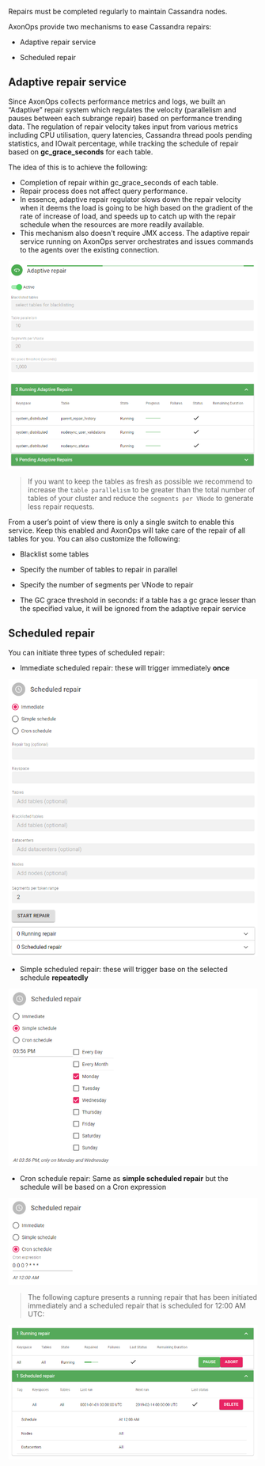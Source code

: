 Repairs must be completed regularly to maintain Cassandra nodes.

AxonOps provide two mechanisms to ease Cassandra repairs:

* Adaptive repair service

* Scheduled repair

## Adaptive repair service

Since AxonOps collects performance metrics and logs, we built an “Adaptive” repair system which regulates the velocity (parallelism and pauses between each subrange repair) based on performance trending data. The regulation of repair velocity takes input from various metrics including CPU utilisation, query latencies, Cassandra thread pools pending statistics, and IOwait percentage, while tracking the schedule of repair based on **gc_grace_seconds** for each table.

The idea of this is to achieve the following:

* Completion of repair within gc_grace_seconds of each table.
* Repair process does not affect query performance.
* In essence, adaptive repair regulator slows down the repair velocity when it deems the load is going to be high based on the gradient of the rate of increase of load, and speeds up to catch up with the repair schedule when the resources are more readily available.
* This mechanism also doesn't require JMX access. The adaptive repair service running on AxonOps server orchestrates and issues commands to the agents over the existing connection.

 

[![adaptive_repair](/docs/img/cass_repairs/adaptive_repair.png)](/docs/img/cass_repairs/adaptive_repair.png)

> If you want to keep the tables as fresh as possible we recommend to increase the `table parallelism` to be greater than the total number of tables of your cluster and reduce the `segments per VNode` to generate less repair requests.

From a user’s point of view there is only a single switch to enable this service. Keep this enabled and AxonOps will take care of the repair of all tables for you. You can also customize the following:

* Blacklist some tables

* Specify the number of tables to repair in parallel

* Specify the number of segments per VNode to repair

* The GC grace threshold in seconds: if a table has a gc grace lesser than the specified value, it will be ignored from the adaptive repair service

## Scheduled repair

You can initiate three types of scheduled repair:

* Immediate scheduled repair: these will trigger immediately **once**

 

[![scheduled_repair](/docs/img/cass_repairs/scheduled_repair.png)](/docs/img/cass_repairs/scheduled_repair.png)


* Simple scheduled repair: these will trigger base on the selected schedule **repeatedly**

 

[![scheduled_repair](/docs/img/cass_repairs/scheduled_repair2.png)](/docs/img/cass_repairs/scheduled_repair2.png)

* Cron schedule repair: Same as **simple scheduled repair** but the schedule will be based on a Cron expression

 

[![scheduled_repair](/docs/img/cass_repairs/scheduled_repair3.png)](/docs/img/cass_repairs/scheduled_repair3.png)

> The following capture presents a running repair that has been initiated immediately and a scheduled repair that is scheduled for 12:00 AM UTC:

 

[![scheduled_repair](/docs/img/cass_repairs/scheduled_repair4.png)](/docs/img/cass_repairs/scheduled_repair4.png)